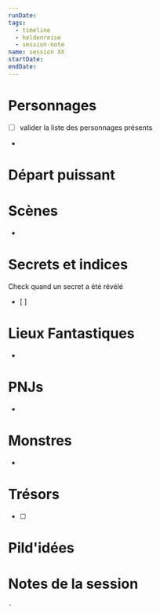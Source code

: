 ```yaml
---
runDate: 
tags:
  - timeline
  - heldenreise
  - session-note
name: session XX
startDate: 
endDate: 
---
```



# Personnages
- [ ] valider la liste des personnages présents
- 

# Départ puissant


# Scènes
- 

# Secrets et indices
Check quand un secret a été révélé
- [ ] 

# Lieux Fantastiques
- 

# PNJs
- 

# Monstres
- 

# Trésors
- [ ]


# Pild'idées
> 

# Notes de la session

```
- 
```
